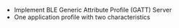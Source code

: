 - Implement BLE Generic Attribute Profile (GATT) Server
- One application profile with two characteristics